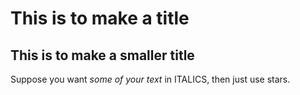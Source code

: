 # This is to make a title
## This is to make a smaller title
Suppose you want *some of your text* in ITALICS, then just use stars.
